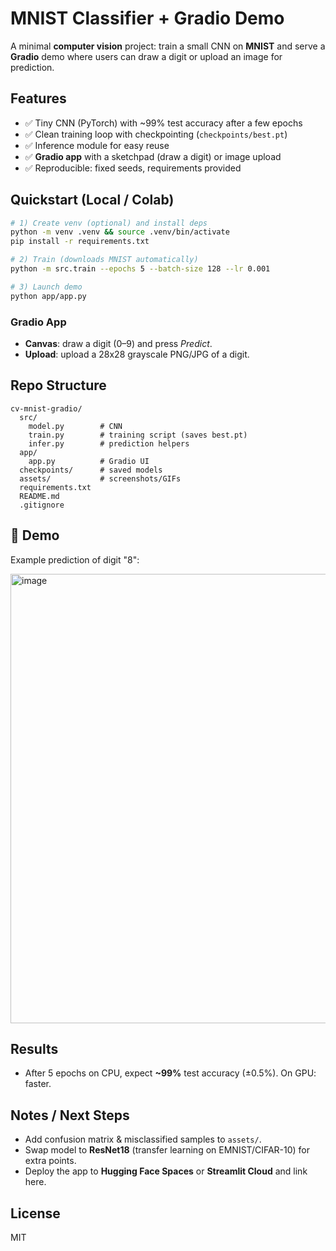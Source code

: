 # MNIST Classifier + Gradio Demo

A minimal **computer vision** project: train a small CNN on **MNIST** and serve a **Gradio** demo where users can draw a digit or upload an image for prediction.

## Features
- ✅ Tiny CNN (PyTorch) with ~99% test accuracy after a few epochs
- ✅ Clean training loop with checkpointing (`checkpoints/best.pt`)
- ✅ Inference module for easy reuse
- ✅ **Gradio app** with a sketchpad (draw a digit) or image upload
- ✅ Reproducible: fixed seeds, requirements provided

## Quickstart (Local / Colab)
```bash
# 1) Create venv (optional) and install deps
python -m venv .venv && source .venv/bin/activate
pip install -r requirements.txt

# 2) Train (downloads MNIST automatically)
python -m src.train --epochs 5 --batch-size 128 --lr 0.001

# 3) Launch demo
python app/app.py
```

### Gradio App
- **Canvas**: draw a digit (0–9) and press *Predict*.
- **Upload**: upload a 28x28 grayscale PNG/JPG of a digit.

## Repo Structure
```
cv-mnist-gradio/
  src/
    model.py        # CNN
    train.py        # training script (saves best.pt)
    infer.py        # prediction helpers
  app/
    app.py          # Gradio UI
  checkpoints/      # saved models 
  assets/           # screenshots/GIFs 
  requirements.txt
  README.md
  .gitignore
```
## 📸 Demo
Example prediction of digit "8":

<img width="1280" height="719" alt="image" src="https://github.com/user-attachments/assets/92117b8f-4f11-4427-a1c2-f14542f74b74" />


## Results
- After 5 epochs on CPU, expect **~99%** test accuracy (±0.5%). On GPU: faster.

## Notes / Next Steps
- Add confusion matrix & misclassified samples to `assets/`.
- Swap model to **ResNet18** (transfer learning on EMNIST/CIFAR-10) for extra points.
- Deploy the app to **Hugging Face Spaces** or **Streamlit Cloud** and link here.

## License
MIT
